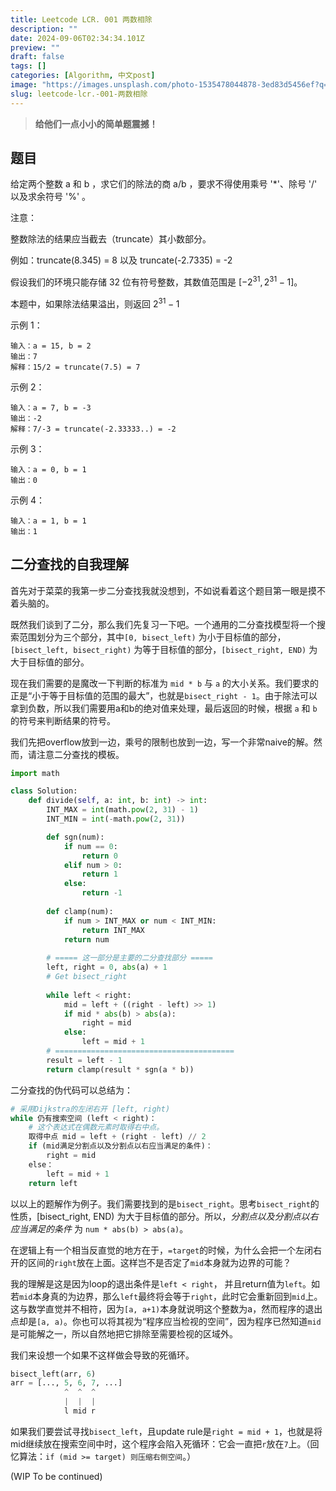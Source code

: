 ```yaml
---
title: Leetcode LCR. 001 两数相除
description: ""
date: 2024-09-06T02:34:34.101Z
preview: ""
draft: false
tags: []
categories: [Algorithm, 中文post]
image: "https://images.unsplash.com/photo-1535478044878-3ed83d5456ef?q=80&w=2691&auto=format&fit=crop&ixlib=rb-4.0.3&ixid=M3wxMjA3fDB8MHxwaG90by1wYWdlfHx8fGVufDB8fHx8fA%3D%3D"
slug: leetcode-lcr.-001-两数相除
---
```


> **给他们一点小小的简单题震撼！**

## 题目
给定两个整数 a 和 b ，求它们的除法的商 a/b ，要求不得使用乘号 '*'、除号 '/' 以及求余符号 '%' 。


注意：

整数除法的结果应当截去（truncate）其小数部分。

例如：truncate(8.345) = 8 以及 truncate(-2.7335) = -2

假设我们的环境只能存储 32 位有符号整数，其数值范围是 $[−2^{31}, 2^{31}−1]$。

本题中，如果除法结果溢出，则返回 $2^{31} − 1$
 

示例 1：
```
输入：a = 15, b = 2
输出：7
解释：15/2 = truncate(7.5) = 7
```

示例 2：
```
输入：a = 7, b = -3
输出：-2
解释：7/-3 = truncate(-2.33333..) = -2
```

示例 3：
```
输入：a = 0, b = 1
输出：0
```
示例 4：
```
输入：a = 1, b = 1
输出：1
```

## 二分查找的自我理解
首先对于菜菜的我第一步二分查找我就没想到，不如说看着这个题目第一眼是摸不着头脑的。

既然我们谈到了二分，那么我们先复习一下吧。一个通用的二分查找模型将一个搜索范围划分为三个部分，其中`[0, bisect_left)` 为小于目标值的部分，`[bisect_left, bisect_right)` 为等于目标值的部分，`[bisect_right, END)` 为大于目标值的部分。

现在我们需要的是魔改一下判断的标准为 `mid * b` 与 `a` 的大小关系。我们要求的正是“小于等于目标值的范围的最大”，也就是`bisect_right - 1`。由于除法可以拿到负数，所以我们需要用a和b的绝对值来处理，最后返回的时候，根据 `a` 和 `b` 的符号来判断结果的符号。

我们先把overflow放到一边，乘号的限制也放到一边，写一个非常naive的解。然而，请注意二分查找的模板。

```py
import math

class Solution:
    def divide(self, a: int, b: int) -> int:
        INT_MAX = int(math.pow(2, 31) - 1)
        INT_MIN = int(-math.pow(2, 31))

        def sgn(num):
            if num == 0:
                return 0
            elif num > 0:
                return 1
            else:
                return -1
        
        def clamp(num):
            if num > INT_MAX or num < INT_MIN:
                return INT_MAX
            return num
        
        # ===== 这一部分是主要的二分查找部分 =====
        left, right = 0, abs(a) + 1
        # Get bisect_right
        
        while left < right:
            mid = left + ((right - left) >> 1)
            if mid * abs(b) > abs(a):
                right = mid
            else:
                left = mid + 1
        # ========================================
        result = left - 1
        return clamp(result * sgn(a * b))
```

二分查找的伪代码可以总结为：

```py
# 采用Dijkstra的左闭右开 [left, right)
while 仍有搜索空间 (left < right)：
    # 这个表达式在偶数元素时取得右中点。
    取得中点 mid = left + (right - left) // 2
    if (mid满足分割点以及分割点以右应当满足的条件)：
        right = mid
    else：
        left = mid + 1
    return left
```

以以上的题解作为例子。我们需要找到的是`bisect_right`。思考`bisect_right`的性质，[bisect_right, END) 为大于目标值的部分。所以，_分割点以及分割点以右应当满足的条件_ 为 `num * abs(b) > abs(a)`。

在逻辑上有一个相当反直觉的地方在于，`=target`的时候，为什么会把一个左闭右开的区间的`right`放在上面。这样岂不是否定了`mid`本身就为边界的可能？

我的理解是这是因为loop的退出条件是`left < right`， 并且return值为`left`。如若`mid`本身真的为边界，那么`left`最终将会等于`right`，此时它会重新回到`mid`上。这与数学直觉并不相符，因为`[a, a+1)`本身就说明这个整数为a，然而程序的退出点却是`[a, a)`。你也可以将其视为“程序应当检视的空间”，因为程序已然知道`mid`是可能解之一，所以自然地把它排除至需要检视的区域外。

我们来设想一个如果不这样做会导致的死循环。

```py
bisect_left(arr, 6)
arr = [..., 5, 6, 7, ...]
            ^  ^  ^
            |  |  |
            l mid r
```

如果我们要尝试寻找`bisect_left`，且update rule是`right = mid + 1`，也就是将mid继续放在搜索空间中时，这个程序会陷入死循环：它会一直把`r`放在`7`上。（回忆算法：`if (mid >= target) 则压缩右侧空间`。）

(WIP To be continued)